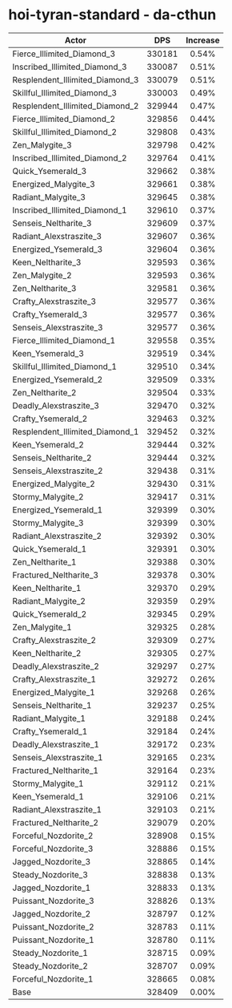 # hoi-tyran-standard - da-cthun
| Actor | DPS | Increase |
|---|:---:|:---:|
|Fierce_Illimited_Diamond_3|330181|0.54%|
|Inscribed_Illimited_Diamond_3|330087|0.51%|
|Resplendent_Illimited_Diamond_3|330079|0.51%|
|Skillful_Illimited_Diamond_3|330003|0.49%|
|Resplendent_Illimited_Diamond_2|329944|0.47%|
|Fierce_Illimited_Diamond_2|329856|0.44%|
|Skillful_Illimited_Diamond_2|329808|0.43%|
|Zen_Malygite_3|329798|0.42%|
|Inscribed_Illimited_Diamond_2|329764|0.41%|
|Quick_Ysemerald_3|329662|0.38%|
|Energized_Malygite_3|329661|0.38%|
|Radiant_Malygite_3|329645|0.38%|
|Inscribed_Illimited_Diamond_1|329610|0.37%|
|Senseis_Neltharite_3|329609|0.37%|
|Radiant_Alexstraszite_3|329607|0.36%|
|Energized_Ysemerald_3|329604|0.36%|
|Keen_Neltharite_3|329593|0.36%|
|Zen_Malygite_2|329593|0.36%|
|Zen_Neltharite_3|329581|0.36%|
|Crafty_Alexstraszite_3|329577|0.36%|
|Crafty_Ysemerald_3|329577|0.36%|
|Senseis_Alexstraszite_3|329577|0.36%|
|Fierce_Illimited_Diamond_1|329558|0.35%|
|Keen_Ysemerald_3|329519|0.34%|
|Skillful_Illimited_Diamond_1|329510|0.34%|
|Energized_Ysemerald_2|329509|0.33%|
|Zen_Neltharite_2|329504|0.33%|
|Deadly_Alexstraszite_3|329470|0.32%|
|Crafty_Ysemerald_2|329463|0.32%|
|Resplendent_Illimited_Diamond_1|329452|0.32%|
|Keen_Ysemerald_2|329444|0.32%|
|Senseis_Neltharite_2|329444|0.32%|
|Senseis_Alexstraszite_2|329438|0.31%|
|Energized_Malygite_2|329430|0.31%|
|Stormy_Malygite_2|329417|0.31%|
|Energized_Ysemerald_1|329399|0.30%|
|Stormy_Malygite_3|329399|0.30%|
|Radiant_Alexstraszite_2|329392|0.30%|
|Quick_Ysemerald_1|329391|0.30%|
|Zen_Neltharite_1|329388|0.30%|
|Fractured_Neltharite_3|329378|0.30%|
|Keen_Neltharite_1|329370|0.29%|
|Radiant_Malygite_2|329359|0.29%|
|Quick_Ysemerald_2|329345|0.29%|
|Zen_Malygite_1|329325|0.28%|
|Crafty_Alexstraszite_2|329309|0.27%|
|Keen_Neltharite_2|329305|0.27%|
|Deadly_Alexstraszite_2|329297|0.27%|
|Crafty_Alexstraszite_1|329272|0.26%|
|Energized_Malygite_1|329268|0.26%|
|Senseis_Neltharite_1|329237|0.25%|
|Radiant_Malygite_1|329188|0.24%|
|Crafty_Ysemerald_1|329184|0.24%|
|Deadly_Alexstraszite_1|329172|0.23%|
|Senseis_Alexstraszite_1|329165|0.23%|
|Fractured_Neltharite_1|329164|0.23%|
|Stormy_Malygite_1|329112|0.21%|
|Keen_Ysemerald_1|329106|0.21%|
|Radiant_Alexstraszite_1|329103|0.21%|
|Fractured_Neltharite_2|329079|0.20%|
|Forceful_Nozdorite_2|328908|0.15%|
|Forceful_Nozdorite_3|328886|0.15%|
|Jagged_Nozdorite_3|328865|0.14%|
|Steady_Nozdorite_3|328838|0.13%|
|Jagged_Nozdorite_1|328833|0.13%|
|Puissant_Nozdorite_3|328826|0.13%|
|Jagged_Nozdorite_2|328797|0.12%|
|Puissant_Nozdorite_2|328783|0.11%|
|Puissant_Nozdorite_1|328780|0.11%|
|Steady_Nozdorite_1|328715|0.09%|
|Steady_Nozdorite_2|328707|0.09%|
|Forceful_Nozdorite_1|328665|0.08%|
|Base|328409|0.00%|
